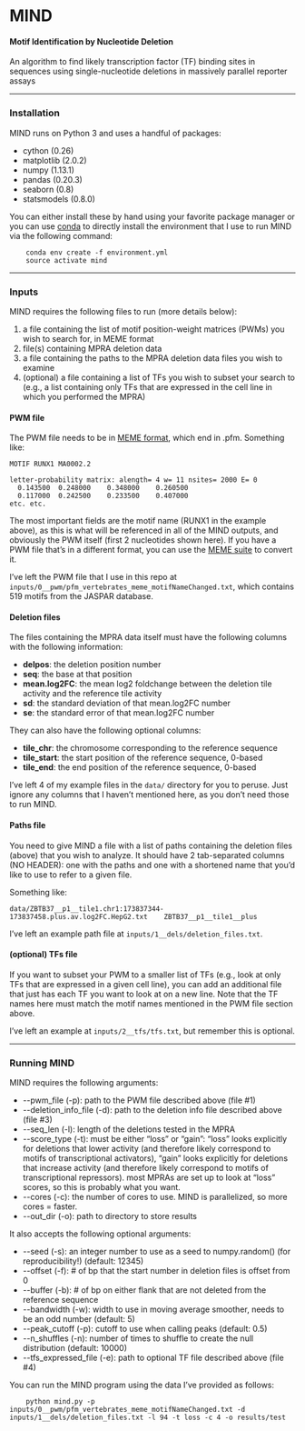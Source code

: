 # MIND
#### Motif Identification by Nucleotide Deletion
An algorithm to find likely transcription factor (TF) binding sites in sequences using single-nucleotide deletions in massively parallel reporter assays

---------------------------------------------------------------------------------------------------
### Installation
MIND runs on Python 3 and uses a handful of packages:
- cython (0.26)
- matplotlib (2.0.2)
- numpy (1.13.1)
- pandas (0.20.3)
- seaborn (0.8)
- statsmodels (0.8.0)

You can either install these by hand using your favorite package manager or you can use [conda](https://conda.io/docs/user-guide/getting-started.html) to directly install the environment that I use to run MIND via the following command:
```
	conda env create -f environment.yml
	source activate mind
```

---------------------------------------------------------------------------------------------------
### Inputs
MIND requires the following files to run (more details below):
1. a file containing the list of motif position-weight matrices (PWMs) you wish to search for, in MEME format
2. file(s) containing MPRA deletion data
3. a file containing the paths to the MPRA deletion data files you wish to examine
4. (optional) a file containing a list of TFs you wish to subset your search to (e.g., a list containing only TFs that are expressed in the cell line in which you performed the MPRA)

#### PWM file
The PWM file needs to be in [MEME format](http://web.mit.edu/meme_v4.11.4/share/doc/meme-format.html), which end in .pfm. Something like:
```
MOTIF RUNX1	MA0002.2

letter-probability matrix: alength= 4 w= 11 nsites= 2000 E= 0
  0.143500	0.248000	0.348000	0.260500
  0.117000	0.242500	0.233500	0.407000
etc. etc.
```
The most important fields are the motif name (RUNX1 in the example above), as this is what will be referenced in all of the MIND outputs, and obviously the PWM itself (first 2 nucleotides shown here). If you have a PWM file that’s in a different format, you can use the [MEME suite](http://web.mit.edu/meme_v4.11.4/share/doc/motif_conversion.html) to convert it.

I’ve left the PWM file that I use in this repo at `inputs/0__pwm/pfm_vertebrates_meme_motifNameChanged.txt`, which contains 519 motifs from the JASPAR database.

#### Deletion files

The files containing the MPRA data itself must have the following columns with the following information:
- **delpos**: the deletion position number
- **seq**: the base at that position
- **mean.log2FC**: the mean log2 foldchange between the deletion tile activity and the reference tile activity
- **sd**: the standard deviation of that mean.log2FC number
- **se**: the standard error of that mean.log2FC number

They can also have the following optional columns:
- **tile_chr**: the chromosome corresponding to the reference sequence
- **tile_start**: the start position of the reference sequence, 0-based
- **tile_end**: the end position of the reference sequence, 0-based

I’ve left 4 of my example files in the `data/` directory for you to peruse. Just ignore any columns that I haven’t mentioned here, as you don’t need those to run MIND.

#### Paths file

You need to give MIND a file with a list of paths containing the deletion files (above) that you wish to analyze. It should have 2 tab-separated columns (NO HEADER): one with the paths and one with a shortened name that you’d like to use to refer to a given file.

Something like:
```
data/ZBTB37__p1__tile1.chr1:173837344-173837458.plus.av.log2FC.HepG2.txt	ZBTB37__p1__tile1__plus
```

I’ve left an example path file at `inputs/1__dels/deletion_files.txt`.

#### (optional) TFs file

If you want to subset your PWM to a smaller list of TFs (e.g., look at only TFs that are expressed in a given cell line), you can add an additional file that just has each TF you want to look at on a new line. Note that the TF names here must match the motif names mentioned in the PWM file section above.

I’ve left an example at `inputs/2__tfs/tfs.txt`, but remember this is optional.

---------------------------------------------------------------------------------------------------
### Running MIND
MIND requires the following arguments:
- --pwm_file (-p): path to the PWM file described above (file #1)
- --deletion_info_file (-d): path to the deletion info file described above (file #3)
- --seq_len (-l): length of the deletions tested in the MPRA
- --score_type (-t): must be either “loss” or “gain”: “loss” looks explicitly for deletions that lower activity (and therefore likely correspond to motifs of transcriptional activators), “gain” looks explicitly for deletions that increase activity (and therefore likely correspond to motifs of transcriptional repressors). most MPRAs are set up to look at “loss” scores, so this is probably what you want.
- --cores (-c): the number of cores to use. MIND is parallelized, so more cores = faster.
- --out_dir (-o): path to directory to store results

It also accepts the following optional arguments:
- --seed (-s): an integer number to use as a seed to numpy.random() (for reproducibility!) (default: 12345)
- --offset (-f): # of bp that the start number in deletion files is offset from 0
- --buffer (-b): # of bp on either flank that are not deleted from the reference sequence
- --bandwidth (-w): width to use in moving average smoother, needs to be an odd number (default: 5)
- --peak_cutoff (-p): cutoff to use when calling peaks (default: 0.5)
- --n_shuffles (-n): number of times to shuffle to create the null distribution (default: 10000)
- --tfs_expressed_file (-e): path to optional TF file described above (file #4)

You can run the MIND program using the data I’ve provided as follows:
```
	python mind.py -p inputs/0__pwm/pfm_vertebrates_meme_motifNameChanged.txt -d inputs/1__dels/deletion_files.txt -l 94 -t loss -c 4 -o results/test
```

